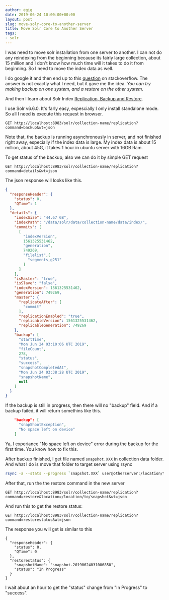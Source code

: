 ```yaml
---
author: egig
date: 2019-06-24 10:00:00+00:00
layout: post
slug: move-solr-core-to-another-server
title: Move Solr Core to Another Server
tags:
- solr
---
```



I was need to move solr installation from one server to another. I can not do any reindexing from the beginning because its fairly large collection, about 15 million and I don't know how much time will it takes to do it from beginning. So I need to move the index data as well.

I do google it and then end up to this [question](https://stackoverflow.com/questions/32242873/how-to-move-data-to-solr-production-instance-without-re-indexing) on stackoverflow. The answer is not exactly what I need, but it gave me the idea. _You can try making backup on one system, and a restore on the other system_.

And then I learn about Solr Index [Replication, Backup and Restore](https://lucene.apache.org/solr/guide/6_6/making-and-restoring-backups.html).

I use Solr v6.6.0. It's farly easy, expescially I only install standalone mode. So all I need is execute this request in browser.

```
GET http://localhost:8983/solr/collection-name/replication?command=backup&wt=json
```

Note that, the backup is running asynchronously in server, and not finished right away, especially if the index data is large. My index data is about 15 million, about 45G, it takes 1 hour in ubuntu server with 16GB Ram.

To get status of the backup, also we can do it by simple GET request

```
GET http://localhost:8983/solr/collection-name/replication?command=details&wt=json
```

The json response will looks like this.

```json 
{
  "responseHeader": {
    "status": 0,
    "QTime": 1
  },
  "details": {
    "indexSize": "44.67 GB",
    "indexPath": "/data/solr/data/collection-name/data/index/",
    "commits": [
      [
        "indexVersion",
        1561325531462,
        "generation",
        749269,
        "filelist",[
          "segments_g251"
        ]
      ]
    ],
    "isMaster": "true",
    "isSlave": "false",
    "indexVersion": 1561325531462,
    "generation": 749269,
    "master": {
      "replicateAfter": [
        "commit"
      ],
      "replicationEnabled": "true",
      "replicableVersion": 1561325531462,
      "replicableGeneration": 749269
    },
    "backup": [
      "startTime",
      "Mon Jun 24 03:10:06 UTC 2019",
      "fileCount",
      278,
      "status",
      "success",
      "snapshotCompletedAt",
      "Mon Jun 24 03:38:28 UTC 2019",
      "snapshotName",
      null
    ]
  }
}
```

If the backup is still in progress, then there will no "backup" field. And if a backup failed, it will return somethins like this.

```json
    "backup": [
      "snapShootException",
      "No space left on device"
    ]
```

Ya, I experiance "No space left on device" error during the backup for the first time. You know how to fix this.

After backup finished, I get file named `snapshot.XXX` in collection data folder. And what I do is move that folder to target server using rsync

```sh
rsync -a --stats --progress `snapshot.XXX` user@otherserver:/location/to/new_collection/data
```

After that, run the the restore command in the new server

```
GET http://localhost:8983/solr/collection-name/replication?command=restore&location=/location/to/snapshot&wt=json
```

And run this to get the restore status:

```
GET http://localhost:8983/solr/collection-name/replication?command=restorestatus&wt=json
```

The response you will get is similar to this

```
{
  "responseHeader": {
    "status": 0,
    "QTime": 0
  },
  "restorestatus": {
    "snapshotName": "snapshot.20190624031006850",
    "status": "In Progress"
  }
}
```

I wait about an hour to get the "status" change from "In Progress" to "success".


